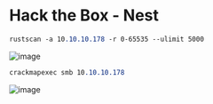 # Hack the Box - Nest

```CSS
rustscan -a 10.10.10.178 -r 0-65535 --ulimit 5000
```
![image](https://github.com/karanshergill/Hack-the-Box/assets/83878909/f8da461f-072a-4053-9bd3-4d32ea29e5f3)

```CSS
crackmapexec smb 10.10.10.178
```
![image](https://github.com/karanshergill/Hack-the-Box/assets/83878909/76ffbf1e-765e-4337-8453-9b6c1cb6f562)
